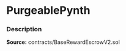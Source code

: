 # PurgeablePynth

### Description <a id="description"></a>

**Source:** contracts/BaseRewardEscrowV2.sol

